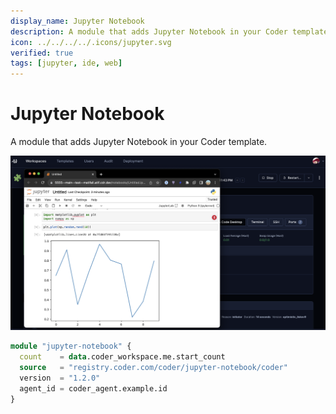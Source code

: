 ```yaml
---
display_name: Jupyter Notebook
description: A module that adds Jupyter Notebook in your Coder template.
icon: ../../../../.icons/jupyter.svg
verified: true
tags: [jupyter, ide, web]
---
```


# Jupyter Notebook

A module that adds Jupyter Notebook in your Coder template.

![Jupyter Notebook](../../.images/jupyter-notebook.png)

```tf
module "jupyter-notebook" {
  count    = data.coder_workspace.me.start_count
  source   = "registry.coder.com/coder/jupyter-notebook/coder"
  version  = "1.2.0"
  agent_id = coder_agent.example.id
}
```
